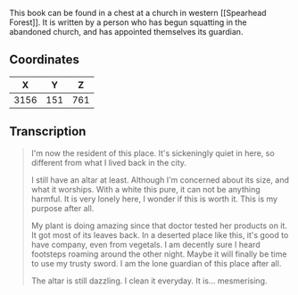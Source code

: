  

This book can be found in a chest at a church in western [[Spearhead Forest]]. It is written by a person who has begun squatting in the abandoned church, and has appointed themselves its guardian.

## Coordinates
| **X** | **Y** | **Z** |
| :---: | :---: | :---: |
| 3156  |  151  |  761  |

## Transcription
> I'm now the resident of this place. It's sickeningly quiet in here, so different from what I lived back in the city.
>
> I still have an altar at least. Although I'm concerned about its size, and what it worships. With a white this pure, it can not be anything harmful.
> It is very lonely here, I wonder if this is worth it. This is my purpose after all.
>
> My plant is doing amazing since that doctor tested her products on it. It got most of its leaves back. In a deserted place like this, it's good to have company, even from vegetals.
> I am decently sure I heard footsteps roaming around the other night. Maybe it will finally be time to use my trusty sword. I am the lone guardian of this place after all.
>
> The altar is still dazzling. I clean it everyday. It is... mesmerising.

